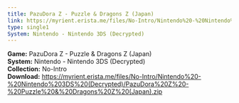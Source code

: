 ```yaml
---
title: PazuDora Z - Puzzle & Dragons Z (Japan)
link: https://myrient.erista.me/files/No-Intro/Nintendo%20-%20Nintendo%203DS%20(Decrypted)/PazuDora%20Z%20-%20Puzzle%20&%20Dragons%20Z%20(Japan).zip
type: single1
System: Nintendo - Nintendo 3DS (Decrypted)
---
```

<b>Game:</b> PazuDora Z - Puzzle & Dragons Z (Japan)<br>
<b>System:</b> Nintendo - Nintendo 3DS (Decrypted)<br>
<b>Collection:</b> No-Intro<br>
<b>Download:</b> https://myrient.erista.me/files/No-Intro/Nintendo%20-%20Nintendo%203DS%20(Decrypted)/PazuDora%20Z%20-%20Puzzle%20&%20Dragons%20Z%20(Japan).zip